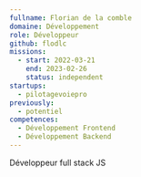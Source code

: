 ```yaml
---
fullname: Florian de la comble
domaine: Développement
role: Développeur
github: flodlc
missions:
  - start: 2022-03-21
    end: 2023-02-26
    status: independent
startups:
  - pilotagevoiepro
previously:
  - potentiel
competences:
  - Développement Frontend
  - Développement Backend
---
```

Développeur full stack JS
